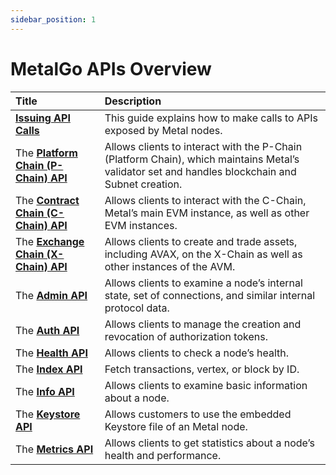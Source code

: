 ```yaml
---
sidebar_position: 1
---
```


# MetalGo APIs Overview

| Title                                              | Description                                                                                                                                         |
| :------------------------------------------------- | :-------------------------------------------------------------------------------------------------------------------------------------------------- |
| [**Issuing API Calls**](issuing-api-calls.md)      | This guide explains how to make calls to APIs exposed by Metal nodes.                                                                           |
| The [**Platform Chain (P-Chain) API**](p-chain.md) | Allows clients to interact with the P-Chain (Platform Chain), which maintains Metal’s validator set and handles blockchain and Subnet creation. |
| The [**Contract Chain (C-Chain) API**](c-chain.md) | Allows clients to interact with the C-Chain, Metal’s main EVM instance, as well as other EVM instances.                                         |
| The [**Exchange Chain (X-Chain) API**](x-chain.md) | Allows clients to create and trade assets, including AVAX, on the X-Chain as well as other instances of the AVM.                                    |
| The [**Admin API**](admin.md)                      | Allows clients to examine a node’s internal state, set of connections, and similar internal protocol data.                                          |
| The [**Auth API**](auth.md)                        | Allows clients to manage the creation and revocation of authorization tokens.                                                                       |
| The [**Health API**](health.md)                    | Allows clients to check a node’s health.                                                                                                            |
| The [**Index API**](index-api.md)                  | Fetch transactions, vertex, or block by ID.                                                                                                         |
| The [**Info API**](info.md)                        | Allows clients to examine basic information about a node.                                                                                           |
| The [**Keystore API**](keystore.md)                | Allows customers to use the embedded Keystore file of an Metal node.                                                                            |
| The [**Metrics API**](metrics.md)                  | Allows clients to get statistics about a node’s health and performance.                                                                             |
